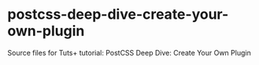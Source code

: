 # postcss-deep-dive-create-your-own-plugin
Source files for Tuts+ tutorial: PostCSS Deep Dive: Create Your Own Plugin
